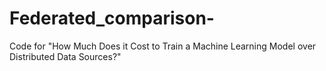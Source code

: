 # Federated_comparison-
Code for "How Much Does it Cost to Train a Machine Learning Model over Distributed Data Sources?"

